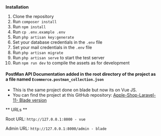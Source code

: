 **Installation**

1.  Clone the repository
2.  Run `composer install`
3.  Run `npm install`
4.  Run `cp .env.example .env`
5.  Run `php artisan key:generate`
6.  Set your database credentials in the `.env` file
7.  Set your mail credentials in the `.env` file
8.  Run `php artisan migrate`
9.  Run `php artisan serve` to start the test server
10. Run `npm run dev` to compile the assets as for development

#### PostMan API Documentation added in the root directory of the project as a file named `Ecommerce.postman_collection.json`

-   This is the same project done on blade but now its on Vue JS.
-   You can find the project at this GitHub repository: [Apple-Shop-Laravel-11- Blade version](https://github.com/mabdusshakur/Apple-Shop-Laravel-11)

** URLs **

Root URL: `http://127.0.0.1:8000 - vue `

Admin URL: `http://127.0.0.1:8000/admin - blade`
